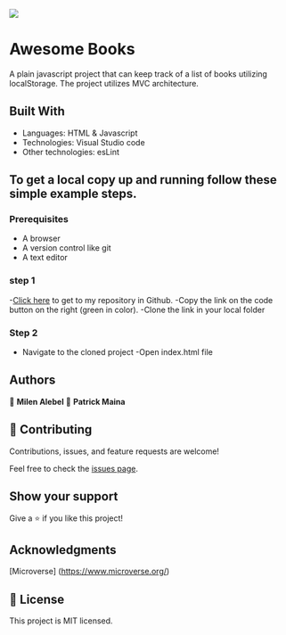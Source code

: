 ![](https://img.shields.io/badge/Microverse-blueviolet)

# Awesome Books

A plain javascript project that can keep track of a list of books utilizing localStorage. The project utilizes MVC architecture.

## Built With

- Languages: HTML & Javascript
- Technologies: Visual Studio code
- Other technologies: esLint

## To get a local copy up and running follow these simple example steps.

### Prerequisites

- A browser
- A version control like git
- A text editor

### step 1

-[Click here](https://github.com/milen-ale/awesome-books.git) to get to my repository in Github.
-Copy the link on the code button on the right (green in color).
-Clone the link in your local folder

### Step 2

- Navigate to the cloned project
  -Open index.html file

## Authors

👤 **Milen Alebel**
👤 **Patrick Maina**

## 🤝 Contributing

Contributions, issues, and feature requests are welcome!

Feel free to check the [issues page](https://github.com/PNdunguMaina/Module-1-capstone-project/issues).

## Show your support

Give a ⭐️ if you like this project!

## Acknowledgments

[Microverse] (https://www.microverse.org/)

## 📝 License

This project is MIT licensed.

